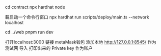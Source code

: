 cd contract 
npx hardhat node

薪启动一个命令行窗口
npx hardhat run scripts/deploy/main.ts --network localhost

cd ../web
pnpm run dev

打开localhost:3000
链接 metaMask钱包
添加本地 http://127.0.0.1:8545/ 作为测试网
导入 打印出来的 Private key 作为账户

